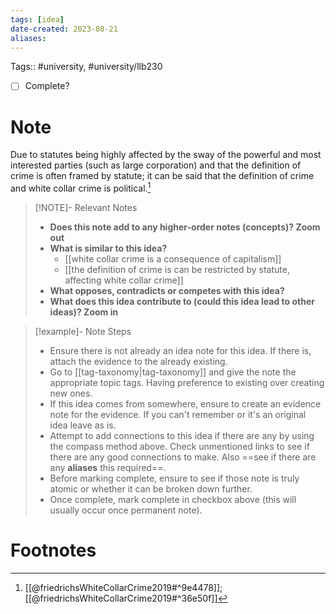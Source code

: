 ```yaml
---
tags: [idea]
date-created: 2023-08-21
aliases:
---
```

Tags:: #university, #university/llb230 

- [ ] Complete?

# Note

Due to statutes being highly affected by the sway of the powerful and most interested parties (such as large corporation) and that the definition of crime is often framed by statute; it can be said that the definition of crime and white collar crime is political.[^1]

> [!NOTE]- Relevant Notes
> 
> - **Does this note add to any higher-order notes (concepts)? Zoom out**
> - **What is similar to this idea?**
> 	- [[white collar crime is a consequence of capitalism]]
> 	- [[the definition of crime is can be restricted by statute, affecting white collar crime]]
> - **What opposes, contradicts or competes with this idea?**
> - **What does this idea contribute to (could this idea lead to other ideas)? Zoom in**

> [!example]- Note Steps
> 
> - Ensure there is not already an idea note for this idea. If there is, attach the evidence to the already existing.
> - Go to [[tag-taxonomy|tag-taxonomy]] and give the note the appropriate topic tags. Having preference to existing over creating new ones.
> - If this idea comes from somewhere, ensure to create an evidence note for the evidence. If you can't remember or it's an original idea leave as is.
> - Attempt to add connections to this idea if there are any by using the compass method above. Check unmentioned links to see if there are any good connections to make. Also ==see if there are any **aliases** this required==.
> - Before marking complete, ensure to see if those note is truly atomic or whether it can be broken down further.
> - Once complete, mark complete in checkbox above (this will usually occur once permanent note).


# Footnotes

[^1]: [[@friedrichsWhiteCollarCrime2019#^9e4478]]; [[@friedrichsWhiteCollarCrime2019#^36e50f]]